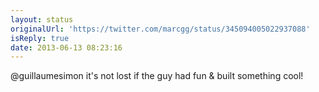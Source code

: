 ```yaml
---
layout: status
originalUrl: 'https://twitter.com/marcgg/status/345094005022937088'
isReply: true
date: 2013-06-13 08:23:16
---
```


@guillaumesimon it's not lost if the guy had fun &amp; built something cool!
